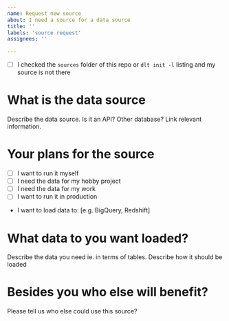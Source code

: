 ```yaml
---
name: Request new source
about: I need a source for a data source
title: ''
labels: 'source request'
assignees: ''

---
```


* [ ] I checked the `sources` folder of this repo or `dlt init -l` listing and my source is not there

# What is the data source
Describe the data source. Is it an API? Other database? Link relevant information.

# Your plans for the source
* [ ] I want to run it myself
* [ ] I need the data for my hobby project
* [ ] I need the data for my work
* [ ] I want to run it in production
* I want to load data to: [e.g. BigQuery, Redshift]

# What data to you want loaded?
Describe the data you need ie. in terms of tables.
Describe how it should be loaded

# Besides you who else will benefit?
Please tell us who else could use this source?
